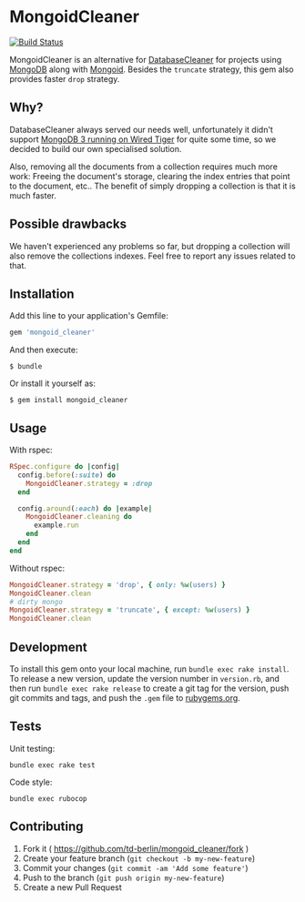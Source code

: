 # MongoidCleaner
[![Build Status](https://travis-ci.org/td-berlin/mongoid_cleaner.svg)](https://travis-ci.org/td-berlin/mongoid_cleaner)

MongoidCleaner is an alternative for [DatabaseCleaner](https://github.com/DatabaseCleaner/database_cleaner)
for projects using [MongoDB](https://www.mongodb.org/) along with [Mongoid](http://mongoid.org/en/mongoid/index.html).
Besides the `truncate` strategy, this gem also provides faster `drop` strategy.

## Why?

DatabaseCleaner always served our needs well, unfortunately it didn't support [MongoDB 3 running on Wired Tiger](https://github.com/DatabaseCleaner/database_cleaner/pull/343)
for quite some time, so we decided to build our own specialised solution.

Also, removing all the documents from a collection requires much more work: Freeing the document's storage, clearing the index entries that point to the document, etc..
The benefit of simply dropping a collection is that it is much faster.

## Possible drawbacks

We haven't experienced any problems so far, but dropping a collection will also remove the collections indexes.
Feel free to report any issues related to that.

## Installation

Add this line to your application's Gemfile:

```ruby
gem 'mongoid_cleaner'
```

And then execute:

    $ bundle

Or install it yourself as:

    $ gem install mongoid_cleaner

## Usage

With rspec:

~~~ ruby
RSpec.configure do |config|
  config.before(:suite) do
    MongoidCleaner.strategy = :drop
  end

  config.around(:each) do |example|
    MongoidCleaner.cleaning do
      example.run
    end
  end
end
~~~

Without rspec:

~~~ ruby
MongoidCleaner.strategy = 'drop', { only: %w(users) }
MongoidCleaner.clean
# dirty mongo
MongoidCleaner.strategy = 'truncate', { except: %w(users) }
MongoidCleaner.clean
~~~

## Development

To install this gem onto your local machine, run `bundle exec rake install`. To release a new version, update the version number in `version.rb`, and then run `bundle exec rake release` to create a git tag for the version, push git commits and tags, and push the `.gem` file to [rubygems.org](https://rubygems.org).

## Tests

Unit testing:

~~~
bundle exec rake test
~~~

Code style:

~~~
bundle exec rubocop
~~~

## Contributing

1. Fork it ( https://github.com/td-berlin/mongoid_cleaner/fork )
2. Create your feature branch (`git checkout -b my-new-feature`)
3. Commit your changes (`git commit -am 'Add some feature'`)
4. Push to the branch (`git push origin my-new-feature`)
5. Create a new Pull Request
